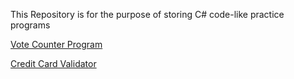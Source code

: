 This Repository is for the purpose of storing C# code-like practice programs 



[Vote Counter Program]( https://axeltirado.github.io/C-Program-Practice-codes-/VotesCounterProgram.txt)


[Credit Card Validator]( https://axeltirado.github.io/C-Program-Practice-codes-/)
